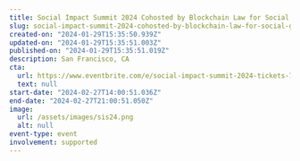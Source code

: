 ```yaml
---
title: Social Impact Summit 2024 Cohosted by Blockchain Law for Social Good Center & FFDW
slug: social-impact-summit-2024-cohosted-by-blockchain-law-for-social-good-center-ffdw
created-on: "2024-01-29T15:35:50.939Z"
updated-on: "2024-01-29T15:35:51.003Z"
published-on: "2024-01-29T15:35:51.019Z"
description: San Francisco, CA
cta:
  url: https://www.eventbrite.com/e/social-impact-summit-2024-tickets-758076215367
  text: null
start-date: "2024-02-27T14:00:51.036Z"
end-date: "2024-02-27T21:00:51.050Z"
image:
  url: /assets/images/sis24.png
  alt: null
event-type: event
involvement: supported
---
```

